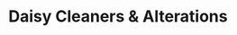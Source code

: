 ---
title: "Daisy Cleaners & Alterations"
url: /portland/daisy-cleaners-und-alterations/
shop: Wäscherei
---